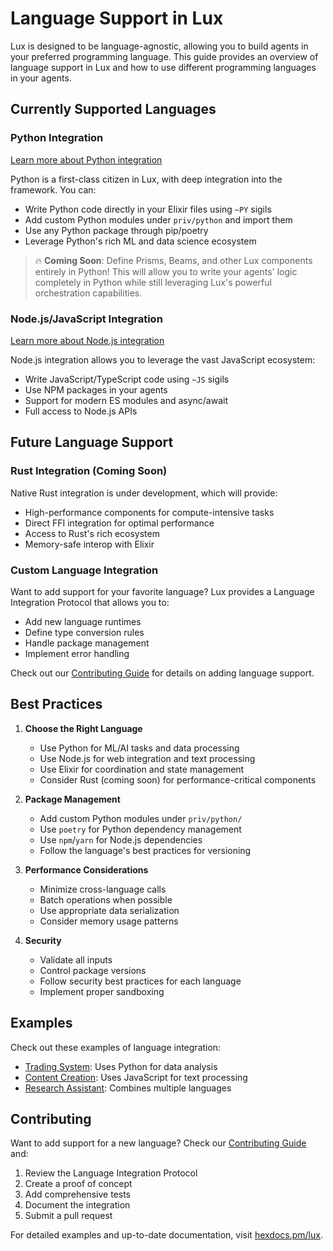 # Language Support in Lux

Lux is designed to be language-agnostic, allowing you to build agents in your preferred programming language. This guide provides an overview of language support in Lux and how to use different programming languages in your agents.

## Currently Supported Languages

### Python Integration
[Learn more about Python integration](language_support/python.livemd)

Python is a first-class citizen in Lux, with deep integration into the framework. You can:
- Write Python code directly in your Elixir files using `~PY` sigils
- Add custom Python modules under `priv/python` and import them
- Use any Python package through pip/poetry
- Leverage Python's rich ML and data science ecosystem

> 🔥 **Coming Soon**: Define Prisms, Beams, and other Lux components entirely in Python! This will allow you to write your agents' logic completely in Python while still leveraging Lux's powerful orchestration capabilities.

### Node.js/JavaScript Integration
[Learn more about Node.js integration](language_support/nodejs.livemd)

Node.js integration allows you to leverage the vast JavaScript ecosystem:
- Write JavaScript/TypeScript code using `~JS` sigils
- Use NPM packages in your agents
- Support for modern ES modules and async/await
- Full access to Node.js APIs

## Future Language Support

### Rust Integration (Coming Soon)
Native Rust integration is under development, which will provide:
- High-performance components for compute-intensive tasks
- Direct FFI integration for optimal performance
- Access to Rust's rich ecosystem
- Memory-safe interop with Elixir

### Custom Language Integration
Want to add support for your favorite language? Lux provides a Language Integration Protocol that allows you to:
- Add new language runtimes
- Define type conversion rules
- Handle package management
- Implement error handling

Check out our [Contributing Guide](contributing.md) for details on adding language support.

## Best Practices

1. **Choose the Right Language**
   - Use Python for ML/AI tasks and data processing
   - Use Node.js for web integration and text processing
   - Use Elixir for coordination and state management
   - Consider Rust (coming soon) for performance-critical components

2. **Package Management**
   - Add custom Python modules under `priv/python/`
   - Use `poetry` for Python dependency management
   - Use `npm`/`yarn` for Node.js dependencies
   - Follow the language's best practices for versioning

3. **Performance Considerations**
   - Minimize cross-language calls
   - Batch operations when possible
   - Use appropriate data serialization
   - Consider memory usage patterns

4. **Security**
   - Validate all inputs
   - Control package versions
   - Follow security best practices for each language
   - Implement proper sandboxing

## Examples

Check out these examples of language integration:

- [Trading System](trading_system.livemd): Uses Python for data analysis
- [Content Creation](running_a_company.livemd): Uses JavaScript for text processing
- [Research Assistant](multi_agent_collaboration.livemd): Combines multiple languages

## Contributing

Want to add support for a new language? Check our [Contributing Guide](contributing.md) and:

1. Review the Language Integration Protocol
2. Create a proof of concept
3. Add comprehensive tests
4. Document the integration
5. Submit a pull request

For detailed examples and up-to-date documentation, visit [hexdocs.pm/lux](https://hexdocs.pm/lux). 
